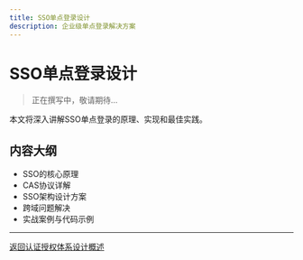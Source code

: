 ```yaml
---
title: SSO单点登录设计
description: 企业级单点登录解决方案
---
```


# SSO单点登录设计

> 正在撰写中，敬请期待...

本文将深入讲解SSO单点登录的原理、实现和最佳实践。

## 内容大纲

- SSO的核心原理
- CAS协议详解
- SSO架构设计方案
- 跨域问题解决
- 实战案例与代码示例

---

[返回认证授权体系设计概述](/tutorials/architecture/security/auth-system/)

